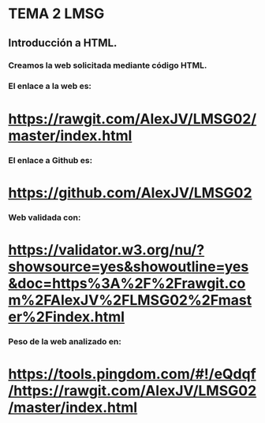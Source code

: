 # TEMA 2 LMSG

## Introducción a HTML.

### Creamos la web solicitada mediante código HTML.

### El enlace a la web es:

# https://rawgit.com/AlexJV/LMSG02/master/index.html

### El enlace a Github es: 

# https://github.com/AlexJV/LMSG02

### Web validada con:

# https://validator.w3.org/nu/?showsource=yes&showoutline=yes&doc=https%3A%2F%2Frawgit.com%2FAlexJV%2FLMSG02%2Fmaster%2Findex.html

### Peso de la web analizado en:

# https://tools.pingdom.com/#!/eQdqf/https://rawgit.com/AlexJV/LMSG02/master/index.html
